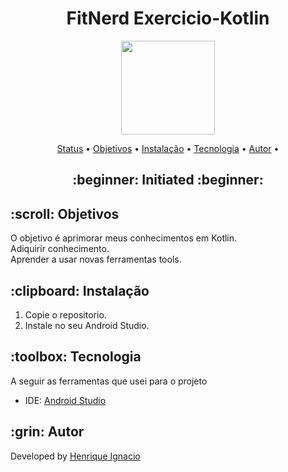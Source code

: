 <h1 align="center">FitNerd  Exercicio-Kotlin
</h1>
<p align="center">
    <img src="https://developer.android.com/static/codelabs/basic-android-kotlin-compose-first-program/img/840cee8b164c10b.png" width="150">
</p>

<p align="center">
 <a href="#status">Status</a> • 
 <a href="#objective">Objetivos</a> •
 <a href="#installation">Instalação</a> • 
 <a href="#technology">Tecnologia</a> • 
 <a href="#author">Autor</a> •
</p>

<h2 align="center" id=status> 
	:beginner: Initiated :beginner:
</h2>

<h2 id=objective>:scroll: Objetivos</h2>
O objetivo é aprimorar meus conhecimentos em Kotlin.<br>
Adiquirir conhecimento.<br>
Aprender a usar novas ferramentas tools.

<h2 id=installation>:clipboard: Instalação</h2>

1. Copie o repositorio.
2. Instale no seu Android Studio.

<h2 id=technology>:toolbox: Tecnologia</h2>

A seguir as ferramentas que usei para o projeto
- IDE: <a href="https://developer.android.com/studio/install?hl=pt-br">Android Studio</a>

<h2 id=author>:grin: Autor </h2>

Developed by <a href="https://www.linkedin.com/in/henrique-ignacio-ferreira-souza-6517562b9/" target="_blank">Henrique Ignacio</a>
